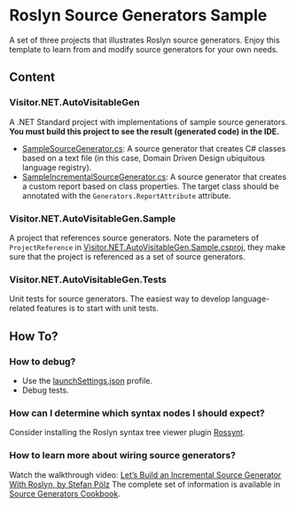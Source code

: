 # Roslyn Source Generators Sample

A set of three projects that illustrates Roslyn source generators. Enjoy this template to learn from and modify source generators for your own needs.

## Content
### Visitor.NET.AutoVisitableGen
A .NET Standard project with implementations of sample source generators.
**You must build this project to see the result (generated code) in the IDE.**

- [SampleSourceGenerator.cs](SampleSourceGenerator.cs): A source generator that creates C# classes based on a text file (in this case, Domain Driven Design ubiquitous language registry).
- [SampleIncrementalSourceGenerator.cs](SampleIncrementalSourceGenerator.cs): A source generator that creates a custom report based on class properties. The target class should be annotated with the `Generators.ReportAttribute` attribute.

### Visitor.NET.AutoVisitableGen.Sample
A project that references source generators. Note the parameters of `ProjectReference` in [Visitor.NET.AutoVisitableGen.Sample.csproj](../Visitor.NET.AutoVisitableGen.Sample/Visitor.NET.AutoVisitableGen.Sample.csproj), they make sure that the project is referenced as a set of source generators. 

### Visitor.NET.AutoVisitableGen.Tests
Unit tests for source generators. The easiest way to develop language-related features is to start with unit tests.

## How To?
### How to debug?
- Use the [launchSettings.json](Properties/launchSettings.json) profile.
- Debug tests.

### How can I determine which syntax nodes I should expect?
Consider installing the Roslyn syntax tree viewer plugin [Rossynt](https://plugins.jetbrains.com/plugin/16902-rossynt/).

### How to learn more about wiring source generators?
Watch the walkthrough video: [Let’s Build an Incremental Source Generator With Roslyn, by Stefan Pölz](https://youtu.be/azJm_Y2nbAI)
The complete set of information is available in [Source Generators Cookbook](https://github.com/dotnet/roslyn/blob/main/docs/features/source-generators.cookbook.md).